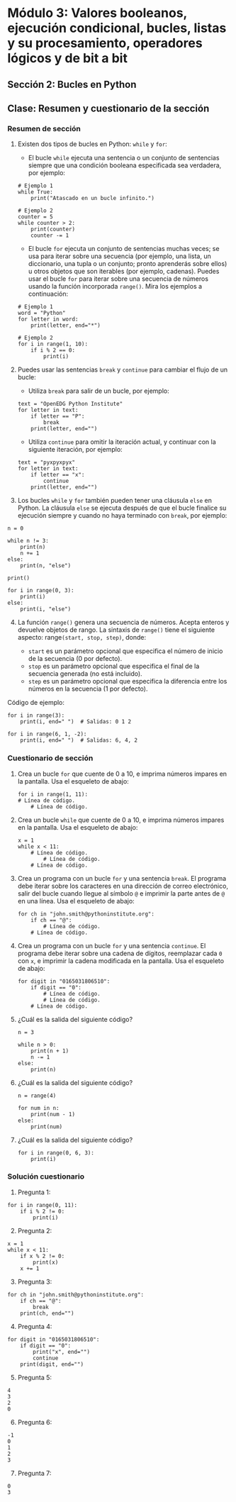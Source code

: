# Módulo 3: Valores booleanos, ejecución condicional, bucles, listas y su procesamiento, operadores lógicos y de bit a bit
## Sección 2: Bucles en Python
## Clase: Resumen y cuestionario de la sección

### Resumen de sección

1. Existen dos tipos de bucles en Python: `while` y `for`:

    * El bucle `while` ejecuta una sentencia o un conjunto de sentencias siempre que una condición booleana especificada sea verdadera, por ejemplo:

    ```
    # Ejemplo 1
    while True:
        print("Atascado en un bucle infinito.")

    # Ejemplo 2
    counter = 5
    while counter > 2:
        print(counter)
        counter -= 1
    ```

    * El bucle `for` ejecuta un conjunto de sentencias muchas veces; se usa para iterar sobre una secuencia (por ejemplo, una lista, un diccionario, una tupla o un conjunto; pronto aprenderás sobre ellos) u otros objetos que son iterables (por ejemplo, cadenas). Puedes usar el bucle `for` para iterar sobre una secuencia de números usando la función incorporada `range()`. Mira los ejemplos a continuación:

    ```
    # Ejemplo 1
    word = "Python"
    for letter in word:
        print(letter, end="*")

    # Ejemplo 2
    for i in range(1, 10):
        if i % 2 == 0:
            print(i)
    ```

2. Puedes usar las sentencias `break` y `continue` para cambiar el flujo de un bucle:

    * Utiliza `break` para salir de un bucle, por ejemplo:

    ```
    text = "OpenEDG Python Institute"
    for letter in text:
        if letter == "P":
            break
        print(letter, end="")
    ```

    * Utiliza `continue` para omitir la iteración actual, y continuar con la siguiente iteración, por ejemplo:

    ```
    text = "pyxpyxpyx"
    for letter in text:
        if letter == "x":
            continue
        print(letter, end="")
    ```

3. Los bucles `while` y `for` también pueden tener una cláusula `else` en Python. La cláusula `else` se ejecuta después de que el bucle finalice su ejecución siempre y cuando no haya terminado con `break`, por ejemplo:

```
n = 0

while n != 3:
    print(n)
    n += 1
else:
    print(n, "else")

print()

for i in range(0, 3):
    print(i)
else:
    print(i, "else")
```

4. La función `range()` genera una secuencia de números. Acepta enteros y devuelve objetos de rango. La sintaxis de `range()` tiene el siguiente aspecto: range`(start, stop, step)`, donde:

    * `start` es un parámetro opcional que especifica el número de inicio de la secuencia (0 por defecto).
    * `stop` es un parámetro opcional que especifica el final de la secuencia generada (no está incluido).
    * `step` es un parámetro opcional que especifica la diferencia entre los números en la secuencia (1 por defecto).

Código de ejemplo:

```
for i in range(3):
    print(i, end=" ")  # Salidas: 0 1 2

for i in range(6, 1, -2):
    print(i, end=" ")  # Salidas: 6, 4, 2
```

### Cuestionario de sección

1. Crea un bucle `for` que cuente de 0 a 10, e imprima números impares en la pantalla. Usa el esqueleto de abajo: 

    ```
    for i in range(1, 11):
    # Línea de código.
        # Línea de código.
    ```

2. Crea un bucle `while` que cuente de 0 a 10, e imprima números impares en la pantalla. Usa el esqueleto de abajo:

    ```
    x = 1
    while x < 11:
        # Línea de código.
            # Línea de código.
        # Línea de código.   
    ```

3. Crea un programa con un bucle `for` y una sentencia `break`. El programa debe iterar sobre los caracteres en una dirección de correo electrónico, salir del bucle cuando llegue al símbolo `@` e imprimir la parte antes de `@` en una línea. Usa el esqueleto de abajo: 
    
    ```
    for ch in "john.smith@pythoninstitute.org":
        if ch == "@":
            # Línea de código.
        # Línea de código.
    ```

4. Crea un programa con un bucle `for` y una sentencia `continue`. El programa debe iterar sobre una cadena de dígitos, reemplazar cada `0` con `x`, e imprimir la cadena modificada en la pantalla. Usa el esqueleto de abajo:

    ```
    for digit in "0165031806510":
        if digit == "0":
            # Línea de código.
            # Línea de código.
        # Línea de código.    
    ```

5. ¿Cuál es la salida del siguiente código?

    ```
    n = 3

    while n > 0:
        print(n + 1)
        n -= 1
    else:
        print(n)
    ```

6. ¿Cuál es la salida del siguiente código?

    ```
    n = range(4)

    for num in n:
        print(num - 1)
    else:
        print(num)
    ```

7. ¿Cuál es la salida del siguiente código?

    ```
    for i in range(0, 6, 3):
        print(i)
    ```

### Solución cuestionario

1. Pregunta 1:

```
for i in range(0, 11):
    if i % 2 != 0:
        print(i)
```

2. Pregunta 2:

```
x = 1
while x < 11:
    if x % 2 != 0:
        print(x)
    x += 1
```

3. Pregunta 3:

```
for ch in "john.smith@pythoninstitute.org":
    if ch == "@":
        break
    print(ch, end="")
```

4. Pregunta 4:

```
for digit in "0165031806510":
    if digit == "0":
        print("x", end="")
        continue
    print(digit, end="")
```

5. Pregunta 5:

```
4
3
2
0
```
6. Pregunta 6:

```
-1
0
1
2
3
```

7. Pregunta 7:

```
0
3
```